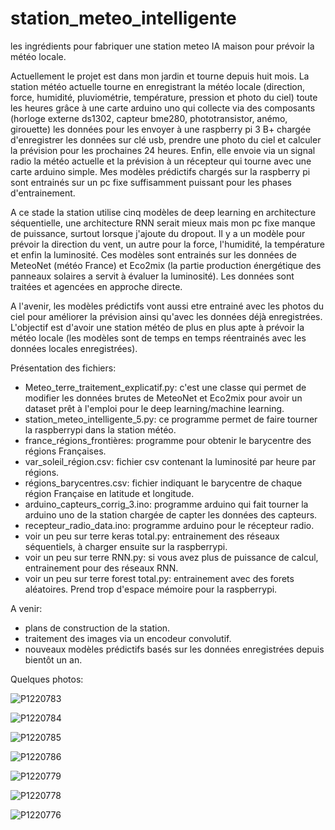 # station_meteo_intelligente
 les ingrédients pour fabriquer une station meteo IA maison pour prévoir la météo locale.
 
 Actuellement le projet est dans mon jardin et tourne depuis huit mois. La station météo actuelle tourne en enregistrant la météo locale (direction, force, humidité, pluviométrie, température, pression et photo du ciel) toute les heures grâce à une carte arduino uno qui collecte via des composants (horloge externe ds1302, capteur bme280, phototransistor, anémo, girouette) les données pour les envoyer à une raspberry pi 3 B+ chargée d'enregistrer les données sur clé usb, prendre une photo du ciel et calculer la prévision pour les prochaines 24 heures. Enfin, elle envoie via un signal radio la météo actuelle et la prévision à un récepteur qui tourne avec une carte arduino simple.
Mes modèles prédictifs chargés sur la raspberry pi sont entrainés sur un pc fixe suffisamment puissant pour les phases d'entrainement.

A ce stade la station utilise cinq modèles de deep learning en architecture séquentielle, une architecture RNN serait mieux mais mon pc fixe manque de puissance, surtout lorsque j'ajoute du dropout. Il y a un modèle pour prévoir la direction du vent, un autre pour la force, l'humidité, la température et enfin la luminosité. Ces modèles sont entrainés sur les données de MeteoNet (météo France) et Eco2mix (la partie production énergétique des panneaux solaires a servit à évaluer la luminosité). Les données sont traitées et agencées en approche directe.

A l'avenir, les modèles prédictifs vont aussi etre entrainé avec les photos du ciel pour améliorer la prévision ainsi qu'avec les données déjà enregistrées. L'objectif est d'avoir une station météo de plus en plus apte à prévoir la météo locale (les modèles sont de temps en temps réentrainés avec les données locales enregistrées).

Présentation des fichiers:

- Meteo_terre_traitement_explicatif.py: c'est une classe qui permet de modifier les données brutes de MeteoNet et Eco2mix pour avoir un dataset prêt à l'emploi pour le deep learning/machine learning.
- station_meteo_intelligente_5.py: ce programme permet de faire tourner la raspberrypi dans la station météo.
- france_régions_frontières: programme pour obtenir le barycentre des régions Françaises.
- var_soleil_région.csv: fichier csv contenant la luminosité par heure par régions.
- régions_barycentres.csv: fichier indiquant le barycentre de chaque région Française en latitude et longitude.
- arduino_capteurs_corrig_3.ino: programme arduino qui fait tourner la arduino uno de la station chargée de capter les données des capteurs.
- recepteur_radio_data.ino: programme arduino pour le récepteur radio.
- voir un peu sur terre keras total.py: entrainement des réseaux séquentiels, à charger ensuite sur la raspberrypi.
- voir un peu sur terre RNN.py: si vous avez plus de puissance de calcul, entrainement pour des réseaux RNN.
- voir un peu sur terre forest total.py: entrainement avec des forets aléatoires. Prend trop d'espace mémoire pour la raspberrypi.

A venir:

- plans de construction de la station.
- traitement des images via un encodeur convolutif.
- nouveaux modèles prédictifs basés sur les données enregistrées depuis bientôt un an.

Quelques photos:

![P1220783](https://github.com/HarryTutle/station_meteo_intelligente/assets/82940602/878bcd59-e932-4700-8f15-a7d43d5e1f29)


![P1220784](https://github.com/HarryTutle/station_meteo_intelligente/assets/82940602/b9c15c6c-06cd-43db-b495-82a9e9d116e0)


![P1220785](https://github.com/HarryTutle/station_meteo_intelligente/assets/82940602/253b4bc7-24ab-4e3f-9592-3e505c2cc036)


![P1220786](https://github.com/HarryTutle/station_meteo_intelligente/assets/82940602/081048ca-586f-4caf-82b8-2ccc9d779cec)


![P1220779](https://github.com/HarryTutle/station_meteo_intelligente/assets/82940602/59774084-d99e-4781-a188-96ecc9751fd5)


![P1220778](https://github.com/HarryTutle/station_meteo_intelligente/assets/82940602/990126ef-150b-478d-b6e2-43e095a379f0)


![P1220776](https://github.com/HarryTutle/station_meteo_intelligente/assets/82940602/910453bd-c5cf-478a-92bd-9008040c05c7)









